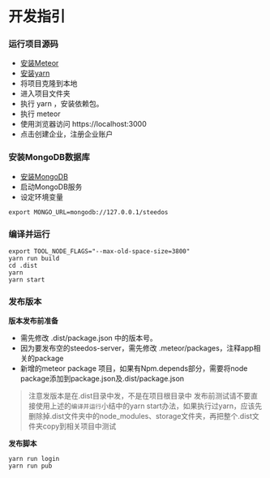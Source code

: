 # 开发指引

### 运行项目源码
- [安装Meteor](https://www.meteor.com/install)
- [安装yarn](https://yarnpkg.com/zh-Hant/)
- 将项目克隆到本地
- 进入项目文件夹
- 执行 yarn ，安装依赖包。
- 执行 meteor
- 使用浏览器访问 https://localhost:3000
- 点击创建企业，注册企业账户

### 安装MongoDB数据库
- [安装MongoDB](https://docs.mongodb.com/manual/administration/install-community/)
- 启动MongoDB服务
- 设定环境变量
```
export MONGO_URL=mongodb://127.0.0.1/steedos
```

### 编译并运行
```
export TOOL_NODE_FLAGS="--max-old-space-size=3800"
yarn run build
cd .dist
yarn
yarn start
```

### 发布版本
**版本发布前准备**
- 需先修改 .dist/package.json 中的版本号。
- 因为要发布空的steedos-server，需先修改 .meteor/packages，注释app相关的package
- 新增的meteor package 项目，如果有Npm.depends部分，需要将node package添加到package.json及.dist/package.json

> 注意发版本是在.dist目录中发，不是在项目根目录中
> 发布前测试请不要直接使用上述的`编译并运行`小结中的yarn start办法，如果执行过yarn，应该先删除掉.dist文件夹中的node_modules、storage文件夹，再把整个.dist文件夹copy到相关项目中测试

**发布脚本**
```
yarn run login
yarn run pub
```
